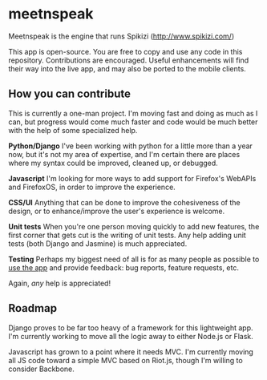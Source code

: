 meetnspeak
==========

Meetnspeak is the engine that runs Spikizi (http://www.spikizi.com/)

This app is open-source. You are free to copy and use any code in this
repository. Contributions are encouraged. Useful enhancements will find their
way into the live app, and may also be ported to the mobile clients.

How you can contribute
----------------------

This is currently a one-man project. I'm moving fast and doing as much as I
can, but progress would come much faster and code would be much better with
the help of some specialized help.

**Python/Django** I've been working with python for a little more than a
year now, but it's not my area of expertise, and I'm certain there are places
where my syntax could be improved, cleaned up, or debugged.

**Javascript** I'm looking for more ways to add support for Firefox's WebAPIs
and FirefoxOS, in order to improve the experience.

**CSS/UI** Anything that can be done to improve the cohesiveness of the design,
or to enhance/improve the user's experience is welcome.

**Unit tests** When you're one person moving quickly to add new features, the
first corner that gets cut is the writing of unit tests. Any help adding unit
tests (both Django and Jasmine) is much appreciated.

**Testing** Perhaps my biggest need of all is for as many people as possible
to [use the app](http://www.spikizi.com/) and provide feedback: bug reports,
feature requests, etc.

Again, *any* help is appreciated!


Roadmap
-------

Django proves to be far too heavy of a framework for this lightweight app. I'm
currently working to move all the logic away to either Node.js or Flask.

Javascript has grown to a point where it needs MVC. I'm currently moving all
JS code toward a simple MVC based on Riot.js, though I'm willing to consider
Backbone.
